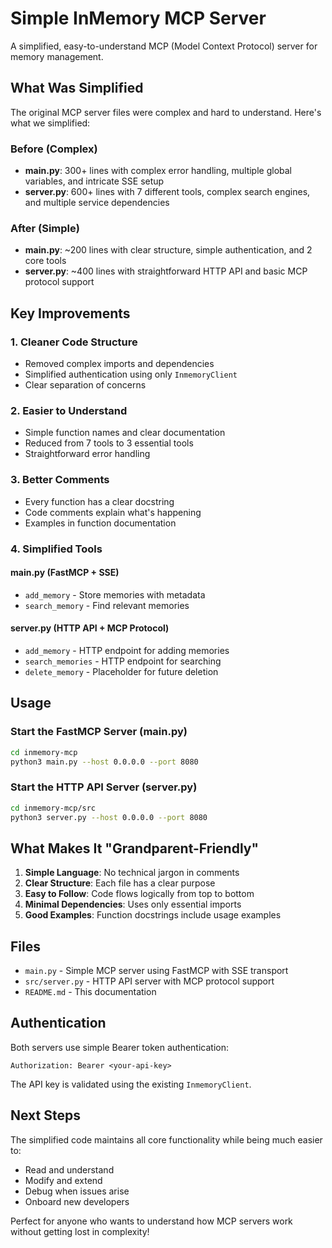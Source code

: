# Simple InMemory MCP Server

A simplified, easy-to-understand MCP (Model Context Protocol) server for memory management.

## What Was Simplified

The original MCP server files were complex and hard to understand. Here's what we simplified:

### Before (Complex)
- **main.py**: 300+ lines with complex error handling, multiple global variables, and intricate SSE setup
- **server.py**: 600+ lines with 7 different tools, complex search engines, and multiple service dependencies

### After (Simple)
- **main.py**: ~200 lines with clear structure, simple authentication, and 2 core tools
- **server.py**: ~400 lines with straightforward HTTP API and basic MCP protocol support

## Key Improvements

### 1. **Cleaner Code Structure**
- Removed complex imports and dependencies
- Simplified authentication using only `InmemoryClient`
- Clear separation of concerns

### 2. **Easier to Understand**
- Simple function names and clear documentation
- Reduced from 7 tools to 3 essential tools
- Straightforward error handling

### 3. **Better Comments**
- Every function has a clear docstring
- Code comments explain what's happening
- Examples in function documentation

### 4. **Simplified Tools**

#### main.py (FastMCP + SSE)
- `add_memory` - Store memories with metadata
- `search_memory` - Find relevant memories

#### server.py (HTTP API + MCP Protocol)  
- `add_memory` - HTTP endpoint for adding memories
- `search_memories` - HTTP endpoint for searching
- `delete_memory` - Placeholder for future deletion

## Usage

### Start the FastMCP Server (main.py)
```bash
cd inmemory-mcp
python3 main.py --host 0.0.0.0 --port 8080
```

### Start the HTTP API Server (server.py)
```bash
cd inmemory-mcp/src
python3 server.py --host 0.0.0.0 --port 8080
```

## What Makes It "Grandparent-Friendly"

1. **Simple Language**: No technical jargon in comments
2. **Clear Structure**: Each file has a clear purpose
3. **Easy to Follow**: Code flows logically from top to bottom
4. **Minimal Dependencies**: Uses only essential imports
5. **Good Examples**: Function docstrings include usage examples

## Files

- `main.py` - Simple MCP server using FastMCP with SSE transport
- `src/server.py` - HTTP API server with MCP protocol support
- `README.md` - This documentation

## Authentication

Both servers use simple Bearer token authentication:
```
Authorization: Bearer <your-api-key>
```

The API key is validated using the existing `InmemoryClient`.

## Next Steps

The simplified code maintains all core functionality while being much easier to:
- Read and understand
- Modify and extend
- Debug when issues arise
- Onboard new developers

Perfect for anyone who wants to understand how MCP servers work without getting lost in complexity!
